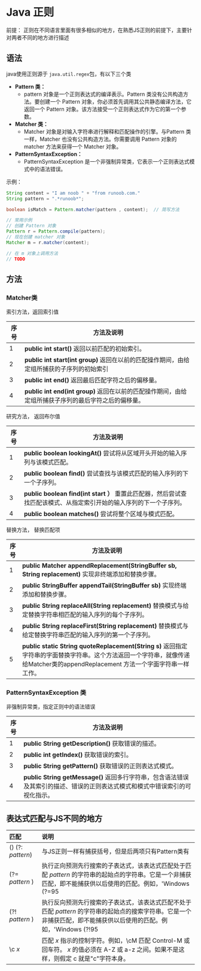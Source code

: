 # Java 正则

前提： 正则在不同语言里面有很多相似的地方，在熟悉JS正则的前提下，主要针对两者不同的地方进行描述

## 语法
java使用正则源于 `java.util.regex`包，有以下三个类

* **Pattern 类：**
  * pattern 对象是一个正则表达式的编译表示。Pattern 类没有公共构造方法。要创建一个 Pattern 对象，你必须首先调用其公共静态编译方法，它返回一个 Pattern 对象。该方法接受一个正则表达式作为它的第一个参数。
* **Matcher 类：**
  * Matcher 对象是对输入字符串进行解释和匹配操作的引擎。与Pattern 类一样，Matcher 也没有公共构造方法。你需要调用 Pattern 对象的 matcher 方法来获得一个 Matcher 对象。
* **PatternSyntaxException：**
  * PatternSyntaxException 是一个非强制异常类，它表示一个正则表达式模式中的语法错误。


示例：
```java
String content = "I am noob " + "from runoob.com."
String pattern = ".*runoob*";

boolean isMatch = Pattern.matcher(pattern , content);  // 简写方法

// 常用示例
// 创建 Pattern 对象 
Pattern r = Pattern.compile(pattern); 
// 现在创建 matcher 对象 
Matcher m = r.matcher(content);

// 在 m 对象上调用方法
// TODO

```

## 方法
### Matcher类
索引方法，返回索引值

| **序号** | **方法及说明**                                                         |
|--------|-------------------------------------------------------------------|
| 1      | **public int start()** 返回以前匹配的初始索引。                               |
| 2      | **public int start(int group)** 返回在以前的匹配操作期间，由给定组所捕获的子序列的初始索引     |
| 3      | **public int end()** 返回最后匹配字符之后的偏移量。                              |
| 4      | **public int end(int group)** 返回在以前的匹配操作期间，由给定组所捕获子序列的最后字符之后的偏移量。 |

研究方法， 返回布尔值

| **序号** | **方法及说明**                                                         |
|---|---------------------------------------------------------------------------------|
| 1 | **public boolean lookingAt()** 尝试将从区域开头开始的输入序列与该模式匹配。                           |
| 2 | **public boolean find()** 尝试查找与该模式匹配的输入序列的下一个子序列。                               |
| 3 | **public boolean find(int start** **）** 重置此匹配器，然后尝试查找匹配该模式、从指定索引开始的输入序列的下一个子序列。 |
| 4 | **public boolean matches()** 尝试将整个区域与模式匹配。                                      |


替换方法， 替换匹配项

| **序号** | **方法及说明**                                                                                                                      |
|--------|--------------------------------------------------------------------------------------------------------------------------------|
| 1      | **public Matcher appendReplacement(StringBuffer sb, String replacement)** 实现非终端添加和替换步骤。                                        |
| 2      | **public StringBuffer appendTail(StringBuffer sb)** 实现终端添加和替换步骤。                                                               |
| 3      | **public String replaceAll(String replacement)** 替换模式与给定替换字符串相匹配的输入序列的每个子序列。                                                   |
| 4      | **public String replaceFirst(String replacement)** 替换模式与给定替换字符串匹配的输入序列的第一个子序列。                                                 |
| 5      | **public static String quoteReplacement(String s)** 返回指定字符串的字面替换字符串。这个方法返回一个字符串，就像传递给Matcher类的appendReplacement 方法一个字面字符串一样工作。 |

### PatternSyntaxException 类
非强制异常类，指定正则中的语法错误

| **序号** | **方法及说明**                                          |
|---|--------------------------------------------------------------------------------|
| 1 | **public String getDescription()** 获取错误的描述。                                    |
| 2 | **public int getIndex()** 获取错误的索引。                                             |
| 3 | **public String getPattern()** 获取错误的正则表达式模式。                                   |
| 4 | **public String getMessage()** 返回多行字符串，包含语法错误及其索引的描述、错误的正则表达式模式和模式中错误索引的可视化指示。 |


## 表达式匹配与JS不同的地方

| **匹配** | **说明**  |
|:--------------------------------|:-------------------------------------------------------------------------------------------------------------------------------------------------------|
| ()  (?: *pattern*) | 与JS正则一样有捕获括号，但是后两项只有Pattern类有 |
| (?= *pattern* )    | 执行正向预测先行搜索的子表达式，该表达式匹配处于匹配 *pattern*  的字符串的起始点的字符串。它是一个非捕获匹配，即不能捕获供以后使用的匹配。例如，'Windows (?=95      | 98 | NT | 2000)' 匹配"Windows 2000"中的"Windows"，但不匹配"Windows 3.1"中的"Windows"。预测先行不占用字符，即发生匹配后，下一匹配的搜索紧随上一匹配之后，而不是在组成预测先行的字符后。  |
| (?! *pattern* )    | 执行反向预测先行搜索的子表达式，该表达式匹配不处于匹配 *pattern*  的字符串的起始点的搜索字符串。它是一个非捕获匹配，即不能捕获供以后使用的匹配。例如，'Windows (?!95 | 98 | NT | 2000)' 匹配"Windows 3.1"中的 "Windows"，但不匹配"Windows 2000"中的"Windows"。预测先行不占用字符，即发生匹配后，下一匹配的搜索紧随上一匹配之后，而不是在组成预测先行的字符后。 |
| \\c *x*            | 匹配 *x*  指示的控制字符。例如，\\cM 匹配 Control-M 或回车符。 *x*  的值必须在 A-Z 或 a-z 之间。如果不是这样，则假定 c 就是"c"字符本身。 |
